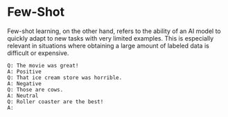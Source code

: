 # Few-Shot

Few-shot learning, on the other hand, refers to the ability of an AI model to quickly adapt to new tasks with very limited examples. This is especially relevant in situations where obtaining a large amount of labeled data is difficult or expensive.

```
Q: The movie was great!
A: Positive
Q: That ice cream store was horrible.
A: Negative
Q: Those are cows.
A: Neutral
Q: Roller coaster are the best!
A:
```
